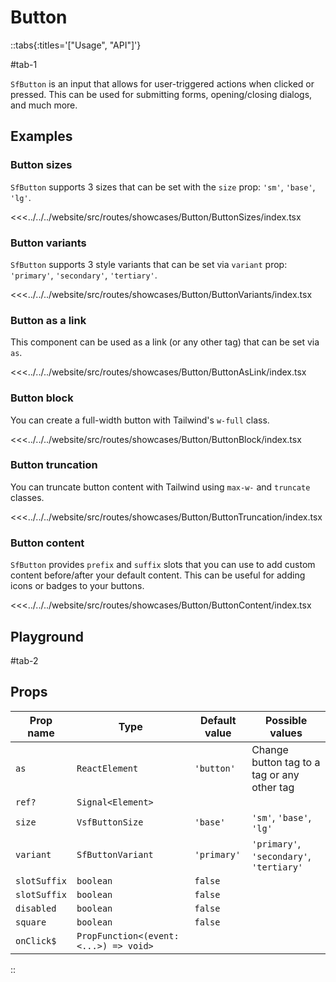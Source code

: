 # Button

::tabs{:titles='["Usage", "API"]'}

#tab-1

`SfButton` is an input that allows for user-triggered actions when clicked or pressed. This can be used for submitting forms, opening/closing dialogs, and much more.

## Examples

### Button sizes

`SfButton` supports 3 sizes that can be set with the `size` prop: `'sm'`, `'base'`, `'lg'`.

<Showcase showcase-name="Button/ButtonSizes" style="min-height:250px">

<<<../../../website/src/routes/showcases/Button/ButtonSizes/index.tsx

</Showcase>

### Button variants

`SfButton` supports 3 style variants that can be set via `variant` prop: `'primary'`, `'secondary'`, `'tertiary'`.

<Showcase showcase-name="Button/ButtonVariants" style="min-height:250px">

<<<../../../website/src/routes/showcases/Button/ButtonVariants/index.tsx

</Showcase>

### Button as a link

This component can be used as a link (or any other tag) that can be set via `as`.

<Showcase showcase-name="Button/ButtonAsLink" style="min-height:250px">

<<<../../../website/src/routes/showcases/Button/ButtonAsLink/index.tsx

</Showcase>

### Button block

You can create a full-width button with Tailwind's `w-full` class.

<Showcase showcase-name="Button/ButtonBlock">

<<<../../../website/src/routes/showcases/Button/ButtonBlock/index.tsx

</Showcase>

### Button truncation

You can truncate button content with Tailwind using `max-w-` and `truncate` classes.

<Showcase showcase-name="Button/ButtonTruncation">

<<<../../../website/src/routes/showcases/Button/ButtonTruncation/index.tsx

</Showcase>

### Button content

`SfButton` provides `prefix` and `suffix` slots that you can use to add custom content before/after your default content. This can be useful for adding icons or badges to your buttons.

<Showcase showcase-name="Button/ButtonContent" style="min-height:250px">

<<<../../../website/src/routes/showcases/Button/ButtonContent/index.tsx

</Showcase>

<!-- ## Accessibility notes

Button component can be rendered as `<button>` or `<a>` or any other tag by providing it with prop ::vue-only`tag`::::react-only`as`::. When rendered as `<button>` this component applies default `type='button'` if no other `type` is passed as a prop.

If you need to use Button with non-`<button>` tags like `<div>` you need to add `role='button'`. When this role is added to an element, the browser will send out an accessible alert event to assistive technology products which can then notify the user. You can override this behaviour by passing `role` prop by yourself. -->

## Playground

<Generate />

#tab-2

## Props

| Prop name    | Type                                   | Default value | Possible values                             |
| ------------ | -------------------------------------- | ------------- | ------------------------------------------- |
| `as`         | `ReactElement`                         | `'button'`    | Change button tag to a tag or any other tag |
| `ref?`       | `Signal<Element>`                      |               |                                             |
| `size`       | `VsfButtonSize`                        | `'base'`      | `'sm'`, `'base'`, `'lg'`                    |
| `variant`    | `SfButtonVariant`                      | `'primary'`   | `'primary'`, `'secondary'`, `'tertiary'`    |
| `slotSuffix` | `boolean`                              | `false`       |                                             |
| `slotSuffix` | `boolean`                              | `false`       |                                             |
| `disabled`   | `boolean`                              | `false`       |                                             |
| `square`     | `boolean`                              | `false`       |                                             |
| `onClick$`   | `PropFunction<(event: <...>) => void>` |               |                                             |

::
